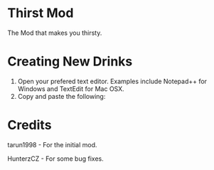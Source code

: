 # Thirst Mod 
The Mod that makes you thirsty. 

# Creating New Drinks
1. Open your prefered text editor. Examples include Notepad++ for Windows and TextEdit for Mac OSX.
2. Copy and paste the following: 


# Credits
tarun1998 - For the initial mod. 

HunterzCZ - For some bug fixes. 
